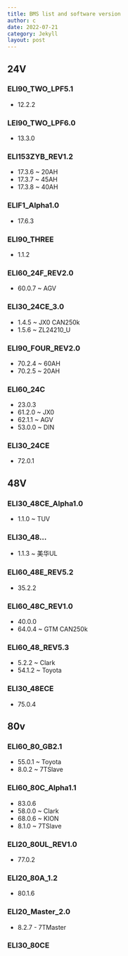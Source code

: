 ```yaml
---
title: BMS list and software version
author: c
date: 2022-07-21
category: Jekyll
layout: post
---
```

## 24V
### ELI90_TWO_LPF5.1
- 12.2.2
### LEI90_TWO_LPF6.0
- 13.3.0
### ELI153ZYB_REV1.2
- 17.3.6 ~ 20AH
- 17.3.7 ~ 45AH
- 17.3.8 ~ 40AH
### ELIF1_Alpha1.0
- 17.6.3
### ELI90_THREE
- 1.1.2
### ELI60_24F_REV2.0
- 60.0.7 ~ AGV
### ELI30_24CE_3.0
- 1.4.5 ~ JX0 CAN250k
- 1.5.6  ~ ZL24210_U
### ELI90_FOUR_REV2.0
- 70.2.4 ~ 60AH
- 70.2.5 ~ 20AH
### ELI60_24C
- 23.0.3
- 61.2.0 ~ JX0
- 62.1.1 ~ AGV
- 53.0.0 ~ DIN
### ELI30_24CE
- 72.0.1

## 48V
### ELI30_48CE_Alpha1.0
- 1.1.0 ~ TUV
### ELI30_48...
- 1.1.3 ~ 美华UL
### ELI60_48E_REV5.2
- 35.2.2
### ELI60_48C_REV1.0
- 40.0.0
- 64.0.4 ~ GTM CAN250k
### ELI60_48_REV5.3
- 5.2.2 ~ Clark
- 54.1.2 ~ Toyota
### ELI30_48ECE
- 75.0.4

## 80v
### ELI60_80_GB2.1
- 55.0.1 ~ Toyota
- 8.0.2 ~ 7TSlave
### ELI60_80C_Alpha1.1
- 83.0.6
- 58.0.0 ~ Clark
- 68.0.6 ~ KION
- 8.1.0 ~ 7TSlave
### ELI20_80UL_REV1.0
- 77.0.2
### ELI20_80A_1.2
- 80.1.6
### ELI20_Master_2.0
- 8.2.7 - 7TMaster
### ELI30_80CE

